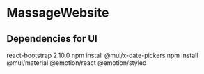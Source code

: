 # MassageWebsite

## Dependencies for UI

react-bootstrap 2.10.0
npm install @mui/x-date-pickers
npm install @mui/material @emotion/react @emotion/styled
